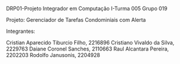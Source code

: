 DRP01-Projeto Integrador em Computação I-Turma 005 Grupo 019

Projeto: Gerenciador de Tarefas Condominiais com Alerta

Integrantes:

Cristian Aparecido Tiburcio Filho, 2216896
Cristiano Vivaldo da Silva, 2229763
Daiane Coronel Sanches, 2110663
Raul Alcantara Pereira, 2202203
Rodolfo Janusonis, 2204928


